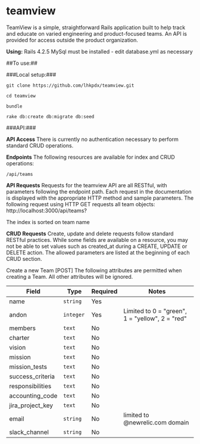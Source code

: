 # teamview

TeamView is a simple, straightforward Rails application built to help track and educate on varied engineering and product-focused teams.  An API is provided for access outside the product organization.

**Using:**
Rails 4.2.5
MySql must be installed - edit database.yml as necessary

##To use:##

###Local setup:###

```
git clone https://github.com/lhkpdx/teamview.git

cd teamview

bundle

rake db:create db:migrate db:seed
```


###API:###

**API Access**
There is currently no authentication necessary to perform standard CRUD operations.

**Endpoints**
The following resources are available for index and CRUD operations:

`/api/teams`

**API Requests**
Requests for the teamview API are all RESTful, with parameters following the endpoint path. Each request in the documentation is displayed with the appropriate HTTP method and sample parameters. The following request using HTTP GET requests all team objects: http://localhost:3000/api/teams?

The index is sorted on team name

**CRUD Requests**
Create, update and delete requests follow standard RESTful practices. While some fields are available on a resource, you may not be able to set values such as created_at during a CREATE, UPDATE or DELETE action. The allowed parameters are listed at the beginning of each CRUD section. 

Create a new Team [POST] The following attributes are permitted when creating a Team. All other attributes will be ignored.

|Field	|Type	|Required	|Notes  
|---|---|---|---
name |`string` | Yes	
andon |	`integer `|Yes  |   Limited to 0 = "green", 1 = "yellow", 2 = "red"
members | `text ` | No	|
charter | `text ` | No	|
vision | `text ` | No	|
mission | `text ` | No	|
mission_tests | `text ` | No	|
success_criteria | `text ` | No	|
responsibilities | `text ` | No	|
accounting_code | `text ` | No	|
jira_project_key | `text ` | No	|
email | `string ` | No	| limited to @newrelic.com domain
slack_channel | `string ` | No	| 



	


